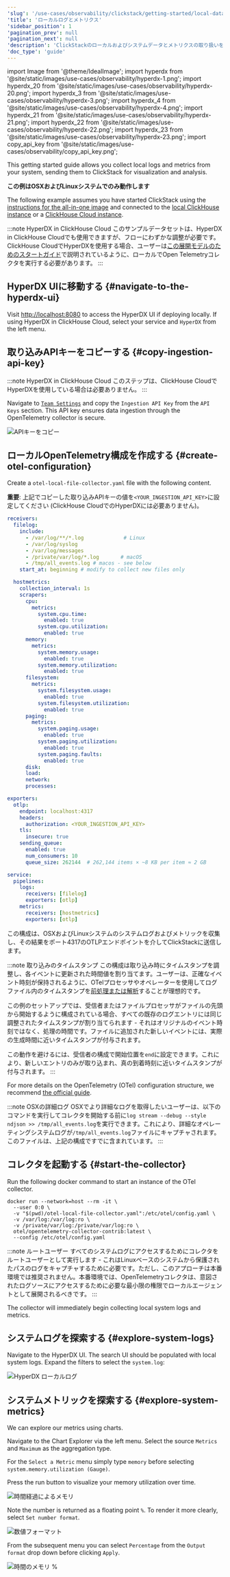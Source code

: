 ```yaml
---
'slug': '/use-cases/observability/clickstack/getting-started/local-data'
'title': 'ローカルログとメトリクス'
'sidebar_position': 1
'pagination_prev': null
'pagination_next': null
'description': 'ClickStackのローカルおよびシステムデータとメトリクスの取り扱いを始める'
'doc_type': 'guide'
---
```


import Image from '@theme/IdealImage';
import hyperdx from '@site/static/images/use-cases/observability/hyperdx-1.png';
import hyperdx_20 from '@site/static/images/use-cases/observability/hyperdx-20.png';
import hyperdx_3 from '@site/static/images/use-cases/observability/hyperdx-3.png';
import hyperdx_4 from '@site/static/images/use-cases/observability/hyperdx-4.png';
import hyperdx_21 from '@site/static/images/use-cases/observability/hyperdx-21.png';
import hyperdx_22 from '@site/static/images/use-cases/observability/hyperdx-22.png';
import hyperdx_23 from '@site/static/images/use-cases/observability/hyperdx-23.png';
import copy_api_key from '@site/static/images/use-cases/observability/copy_api_key.png';

This getting started guide allows you collect local logs and metrics from your system, sending them to ClickStack for visualization and analysis.

**この例はOSXおよびLinuxシステムでのみ動作します**

The following example assumes you have started ClickStack using the [instructions for the all-in-one image](/use-cases/observability/clickstack/getting-started) and connected to the [local ClickHouse instance](/use-cases/observability/clickstack/getting-started#complete-connection-credentials) or a [ClickHouse Cloud instance](/use-cases/observability/clickstack/getting-started#create-a-cloud-connection).

:::note HyperDX in ClickHouse Cloud
このサンプルデータセットは、HyperDX in ClickHouse Cloudでも使用できますが、フローにわずかな調整が必要です。 ClickHouse CloudでHyperDXを使用する場合、ユーザーは[この展開モデルのためのスタートガイド](/use-cases/observability/clickstack/deployment/hyperdx-clickhouse-cloud)で説明されているように、ローカルでOpen Telemetryコレクタを実行する必要があります。
:::

<VerticalStepper>

## HyperDX UIに移動する {#navigate-to-the-hyperdx-ui}

Visit [http://localhost:8080](http://localhost:8080) to access the HyperDX UI if deploying locally. If using HyperDX in ClickHouse Cloud, select your service and `HyperDX` from the left menu.

## 取り込みAPIキーをコピーする {#copy-ingestion-api-key}

:::note HyperDX in ClickHouse Cloud
このステップは、ClickHouse CloudでHyperDXを使用している場合は必要ありません。
:::

Navigate to [`Team Settings`](http://localhost:8080/team) and copy the `Ingestion API Key` from the `API Keys` section. This API key ensures data ingestion through the OpenTelemetry collector is secure.

<Image img={copy_api_key} alt="APIキーをコピー" size="lg"/>

## ローカルOpenTelemetry構成を作成する {#create-otel-configuration}

Create a `otel-local-file-collector.yaml` file with the following content.

**重要**: 上記でコピーした取り込みAPIキーの値を`<YOUR_INGESTION_API_KEY>`に設定してください (ClickHouse CloudでのHyperDXには必要ありません)。

```yaml
receivers:
  filelog:
    include:
      - /var/log/**/*.log             # Linux
      - /var/log/syslog
      - /var/log/messages
      - /private/var/log/*.log       # macOS
      - /tmp/all_events.log # macos - see below
    start_at: beginning # modify to collect new files only

  hostmetrics:
    collection_interval: 1s
    scrapers:
      cpu:
        metrics:
          system.cpu.time:
            enabled: true
          system.cpu.utilization:
            enabled: true
      memory:
        metrics:
          system.memory.usage:
            enabled: true
          system.memory.utilization:
            enabled: true
      filesystem:
        metrics:
          system.filesystem.usage:
            enabled: true
          system.filesystem.utilization:
            enabled: true
      paging:
        metrics:
          system.paging.usage:
            enabled: true
          system.paging.utilization:
            enabled: true
          system.paging.faults:
            enabled: true
      disk:
      load:
      network:
      processes:

exporters:
  otlp:
    endpoint: localhost:4317
    headers:
      authorization: <YOUR_INGESTION_API_KEY>
    tls:
      insecure: true
    sending_queue:
      enabled: true
      num_consumers: 10
      queue_size: 262144  # 262,144 items × ~8 KB per item ≈ 2 GB

service:
  pipelines:
    logs:
      receivers: [filelog]
      exporters: [otlp]
    metrics:
      receivers: [hostmetrics]
      exporters: [otlp]
```

この構成は、OSXおよびLinuxシステムのシステムログおよびメトリックを収集し、その結果をポート4317のOTLPエンドポイントを介してClickStackに送信します。

:::note 取り込みのタイムスタンプ
この構成は取り込み時にタイムスタンプを調整し、各イベントに更新された時間値を割り当てます。ユーザーは、正確なイベント時刻が保持されるように、OTelプロセッサやオペレーターを使用してログファイル内のタイムスタンプを[前処理または解析](/use-cases/observability/clickstack/ingesting-data/otel-collector#processing-filtering-transforming-enriching)することが理想的です。

この例のセットアップでは、受信者またはファイルプロセッサがファイルの先頭から開始するように構成されている場合、すべての既存のログエントリには同じ調整されたタイムスタンプが割り当てられます - それはオリジナルのイベント時刻ではなく、処理の時間です。ファイルに追加された新しいイベントには、実際の生成時間に近いタイムスタンプが付与されます。

この動作を避けるには、受信者の構成で開始位置を`end`に設定できます。これにより、新しいエントリのみが取り込まれ、真の到着時刻に近いタイムスタンプが付与されます。
:::

For more details on the OpenTelemetry (OTel) configuration structure, we recommend [the official guide](https://opentelemetry.io/docs/collector/configuration/).

:::note OSXの詳細ログ
OSXでより詳細なログを取得したいユーザーは、以下のコマンドを実行してコレクタを開始する前に`log stream --debug --style ndjson >> /tmp/all_events.log`を実行できます。これにより、詳細なオペレーティングシステムログが`/tmp/all_events.log`ファイルにキャプチャされます。このファイルは、上記の構成ですでに含まれています。
:::

## コレクタを起動する {#start-the-collector}

Run the following docker command to start an instance of the OTel collector.

```shell
docker run --network=host --rm -it \
  --user 0:0 \
  -v "$(pwd)/otel-local-file-collector.yaml":/etc/otel/config.yaml \
  -v /var/log:/var/log:ro \
  -v /private/var/log:/private/var/log:ro \
  otel/opentelemetry-collector-contrib:latest \
  --config /etc/otel/config.yaml
```

:::note ルートユーザー
すべてのシステムログにアクセスするためにコレクタをルートユーザーとして実行します - これはLinuxベースのシステムから保護されたパスのログをキャプチャするために必要です。ただし、このアプローチは本番環境では推奨されません。本番環境では、OpenTelemetryコレクタは、意図されたログソースにアクセスするために必要な最小限の権限でローカルエージェントとして展開されるべきです。
:::

The collector will immediately begin collecting local system logs and metrics.

## システムログを探索する {#explore-system-logs}

Navigate to the HyperDX UI. The search UI should be populated with local system logs. Expand the filters to select the `system.log`:

<Image img={hyperdx_20} alt="HyperDX ローカルログ" size="lg"/>

## システムメトリックを探索する {#explore-system-metrics}

We can explore our metrics using charts.

Navigate to the Chart Explorer via the left menu. Select the source `Metrics` and `Maximum` as the aggregation type. 

For the `Select a Metric` menu simply type `memory` before selecting `system.memory.utilization (Gauge)`.

Press the run button to visualize your memory utilization over time.

<Image img={hyperdx_21} alt="時間経過によるメモリ" size="lg"/>

Note the number is returned as a floating point `%`. To render it more clearly, select `Set number format`. 

<Image img={hyperdx_22} alt="数値フォーマット" size="lg"/>

From the subsequent menu you can select `Percentage` from the `Output format` drop down before clicking `Apply`.

<Image img={hyperdx_23} alt="時間のメモリ %" size="lg"/>

</VerticalStepper>

